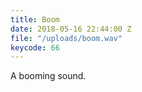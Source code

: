 ```yaml
---
title: Boom
date: 2018-05-16 22:44:00 Z
file: "/uploads/boom.wav"
keycode: 66
---
```


A booming sound.